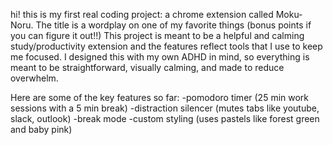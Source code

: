 hi! this is my first real coding project: a chrome extension called Moku-Noru. The title is a wordplay on one of my favorite things (bonus points if you can figure it out!!)
This project is meant to be a helpful and calming study/productivity extension and the features reflect tools that I use to keep me focused. 
I designed this with my own ADHD in mind, so everything is meant to be straightforward, visually calming, and made to reduce overwhelm. 

Here are some of the key features so far:
-pomodoro timer (25 min work sessions with a 5 min break)
-distraction silencer (mutes tabs like youtube, slack, outlook)
-break mode
-custom styling (uses pastels like forest green and baby pink)
